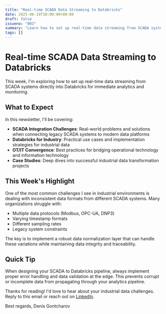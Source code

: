 ```yaml
---
title: "Real-time SCADA Data Streaming to Databricks"
date: 2025-06-19T10:00:00+00:00
draft: false
issueno: "003"
summary: "Learn how to set up real-time data streaming from SCADA systems to Databricks"
tags: []
---
```


# Real-time SCADA Data Streaming to Databricks

This week, I'm exploring how to set up real-time data streaming from SCADA systems directly into Databricks for immediate analytics and monitoring.

## What to Expect

In this newsletter, I'll be covering:

- **SCADA Integration Challenges**: Real-world problems and solutions when connecting legacy SCADA systems to modern data platforms
- **Databricks for Industry**: Practical use cases and implementation strategies for industrial data
- **OT/IT Convergence**: Best practices for bridging operational technology and information technology
- **Case Studies**: Deep dives into successful industrial data transformation projects

## This Week's Highlight

One of the most common challenges I see in industrial environments is dealing with inconsistent data formats from different SCADA systems. Many organizations struggle with:

- Multiple data protocols (Modbus, OPC-UA, DNP3)
- Varying timestamp formats
- Different sampling rates
- Legacy system constraints

The key is to implement a robust data normalization layer that can handle these variations while maintaining data integrity and traceability.

## Quick Tip

When designing your SCADA to Databricks pipeline, always implement proper error handling and data validation at the edge. This prevents corrupt or incomplete data from propagating through your analytics pipeline.

Thanks for reading! I'd love to hear about your industrial data challenges. Reply to this email or reach out on [LinkedIn](https://www.linkedin.com/in/gontcharovd).

Best regards,
Denis Gontcharov
